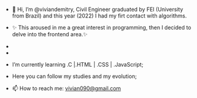 - 👋 Hi, I’m @viviandemitry, Civil Engineer graduated by FEI (University from Brazil) and this year (2022) I had my firt contact with algorithms.
- ✨ This aroused in me a great interest in programming, then I decided to delve into the frontend area.✨
-  
- 
- I’m currently learning .C |.HTML | .CSS | .JavaScript;


- Here you can follow my studies and my evolution;
- 📫 How to reach me: vivian090@gmail.com


